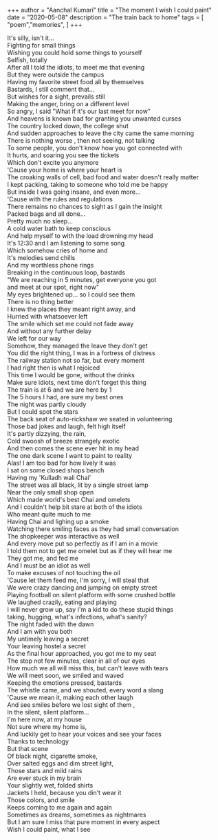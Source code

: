 +++
author = "Aanchal Kumari"
title = "The moment I wish I could paint"
date = "2020-05-08"
description = "The train back to home"
tags = [
    "poem","memories",
]
+++

It's silly, isn't it...\
Fighting for small things\
Wishing you could hold some things to yourself\
Selfish, totally\
After all I told the idiots, to meet me that evening\
But they were outside the campus\
Having my favorite street food all by themselves\
Bastards, I still comment that...\
But wishes for a sight, prevails still\
Making the anger, bring on a different level\
So angry, I said "What if it's our last meet for now"\
And heavens is known bad for granting you unwanted curses\
The country locked down, the college shut\
And sudden approaches to leave the city came the same morning\
There is nothing worse , then not seeing, not talking\
To some people, you don't know how you got connected with\
It hurts, and soaring you see the tickets\
Which don't excite you anymore\
'Cause your home is where your heart is\
The croaking walls of cell, bad food and water doesn't really matter\
I kept packing, taking to someone who told me be happy\
But inside I was going insane, and even more...\
'Cause with the rules and regulations\
There remains no chances to sight as I gain the insight\
Packed bags and all done...\
Pretty much no sleep...\
A cold water bath to keep conscious\
And help myself to with the load drowning my head\
It's 12:30 and I am listening to some song\
Which somehow cries of home and\
It's melodies send chills\
And my worthless phone rings\
Breaking in the continuous loop, bastards\
"We are reaching in 5 minutes, get everyone you got\
and meet at our spot, right now"\
My eyes brightened up... so I could see them\
There is no thing better\
I knew the places they meant right away, and\
Hurried with whatsoever left\
The smile which set me could not fade away\
And without any further delay\
We left for our way\
Somehow, they managed the leave they don't get\
You did the right thing, I was in a fortress of distress\
The railway station not so far, but every moment\
I had right then is what I rejoiced\
This time I would be gone, without the drinks\
Make sure idiots, next time don't forget this thing\
The train is at 6 and we are here by 1\
The 5 hours I had, are sure my best ones\
The night was partly cloudy\
But I could spot the stars\
The back seat of auto-rickshaw we seated in volunteering\
Those bad jokes and laugh, felt high itself\
It's partly dizzying, the rain,\
Cold swoosh of breeze  strangely exotic\
And then comes the scene ever hit in my head\
The one dark scene I want to paint to reality\
Alas! I am too bad for how lively it was\
I sat on some closed shops bench\
Having my 'Kulladh wali Chai'\
The street was all black, lit by a single street lamp\
Near the only small shop open\
Which made world's best Chai and omelets\
And I couldn't help bit stare at both of the idiots\
Who meant quite much to me\
Having Chai and lighing up a smoke\
Watching there smiling faces as they had small conversation\
The shopkeeper was interactive as well\
And every move put so perfectly as if I am in a movie\
I told them not to get me omelet but as if they will hear me\
They got me, and fed me\
And I must be an idiot as well\
To make excuses of not touching the oil\
'Cause let them feed me, I'm sorry, I will steal that\
We were crazy dancing and jumping on empty street\
Playing football on silent platform with some crushed bottle\
We laughed crazily, eating and playing\
I will never grow up, say I'm a kid to do these stupid things\
taking, hugging, what's infections, what's sanity?\
The night faded with the dawn\
And I am with you both\
My untimely leaving a secret\
Your leaving hostel a secret\
As the final hour approached, you got me to my seat\
The stop not few minutes, clear in all of our eyes\
How much we all will miss this, but can't leave with tears\
We will meet soon, we smiled and waved\
Keeping the emotions pressed, bastards\
The whistle came, and we shouted, every word a  slang\
'Cause we mean it, making each other laugh\
And see smiles before we lost sight of them ,\
In the silent, silent platform...\
I'm here now, at my house\
Not sure where my home is,\
And luckily get to hear your voices and see your faces\
Thanks to technology\
But that scene \
Of black night, cigarette smoke,\
Over salted eggs and dim street light,\
Those stars and mild rains\
Are ever stuck in my brain\
Your slightly wet, folded shirts\
Jackets I held, because you din't wear it\
Those colors, and smile\
Keeps coming to me again and again\
Sometimes as dreams, sometimes as nightmares\
But I am sure I miss that pure moment in every aspect\
Wish I could paint, what I see